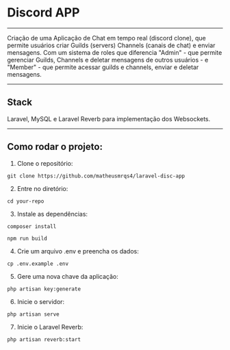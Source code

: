 # Discord APP

<hr>
Criação de uma Aplicação de Chat em tempo real (discord clone), que permite usuários criar Guilds (servers) Channels (canais de chat) e enviar mensagens. Com um sistema de roles que diferencia "Admin" - que permite gerenciar Guilds, Channels e deletar mensagens de outros usuários - e "Member" - que permite acessar guilds e channels, enviar e deletar mensagens.

<hr>

## Stack
Laravel, MySQL  e Laravel Reverb para implementação dos Websockets.

<hr>

## Como rodar o projeto:
1. Clone o repositório:
```
git clone https://github.com/matheusmrqs4/laravel-disc-app
```

2. Entre no diretório:

```
cd your-repo
```

3. Instale as dependências:
```
composer install

npm run build
```

4. Crie um arquivo .env e preencha os dados:
```
cp .env.example .env
```

5. Gere uma nova chave da aplicação:
```
php artisan key:generate
```

6. Inicie o servidor:
```
php artisan serve
```

7. Inicie o Laravel Reverb:
```
php artisan reverb:start
```
